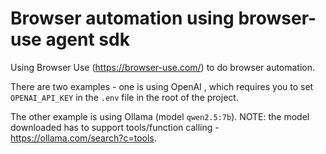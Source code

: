 # Browser automation using browser-use agent sdk

Using Browser Use (https://browser-use.com/) to do browser automation.

There are two examples - one is using OpenAI , which requires you to set `OPENAI_API_KEY` in the `.env` file in the root of the project.

The other example is using Ollama (model `qwen2.5:7b`). NOTE: the model downloaded has to support tools/function calling - https://ollama.com/search?c=tools.

